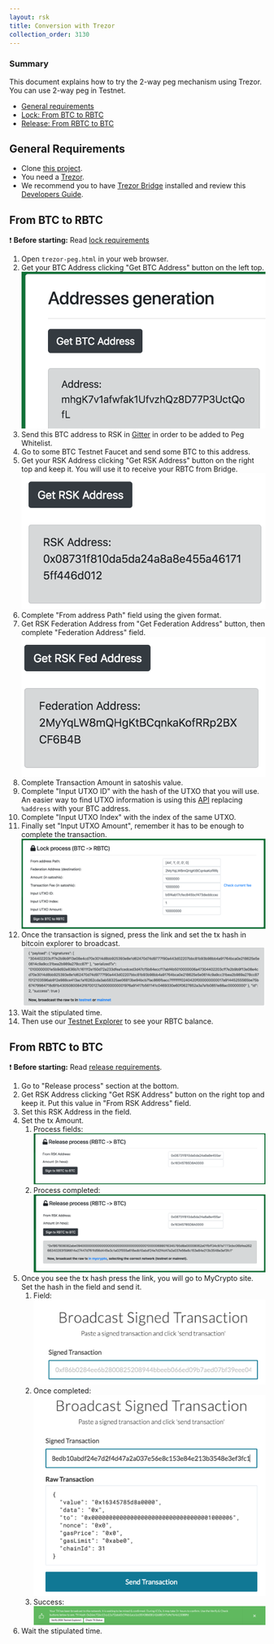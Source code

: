 ```yaml
---
layout: rsk
title: Conversion with Trezor
collection_order: 3130
---
```


### Summary

This document explains how to try the 2-way peg mechanism using Trezor. You can use 2-way peg in Testnet.

- [General requirements](#general-requirements)
- [Lock: From BTC to RBTC](#from-btc-to-rbtc)
- [Release: From RBTC to BTC](#from-rbtc-to-btc)

## General Requirements

* Clone [this project](https://github.com/rsksmart/utilities/tree/master/peg/hw/trezor).
* You need a [Trezor](https://trezor.io/).
* We recommend you to have [Trezor Bridge](https://wallet.trezor.io/#/bridge/) installed and review this [Developers Guide](https://wiki.trezor.io/Developers_guide).

## From BTC to RBTC

:exclamation: **Before starting:** Read [lock requirements](/rsk/rbtc/conversion/#1-btc-to-rbtc-conversion)

1. Open `trezor-peg.html` in your web browser.
2. Get your BTC Address clicking "Get BTC Address" button on the left top.
  ![Get BTC Address](/assets/img/rsk/peg-trezor/getBTCAddress.png)
3. Send this BTC address to RSK in [Gitter](https://gitter.im/rsksmart/getting-started) in order to be added to Peg Whitelist.
4. Go to some BTC Testnet Faucet and send some BTC to this address.
5.  Get your RSK Address clicking "Get RSK Address" button on the right top and keep it. You will use it to receive your RBTC from Bridge.
  ![Get RSK Address](/assets/img/rsk/peg-trezor/getRSKAddress.png)
6.  Complete "From address Path" field using the given format.
7.  Get RSK Federation Address from "Get Federation Address" button, then complete "Federation Address" field.
  ![Get RSK Federation Address](/assets/img/rsk/peg-trezor/getRSKFederationAddress.png)
8.  Complete Transaction Amount in satoshis value.
9.  Complete "Input UTXO ID" with the hash of the UTXO that you will use. An easier way to find UTXO information is using this [API](https://testnet.blockexplorer.com/api/addr/%address/utxo) replacing `%address` with your BTC address.
10.  Complete "Input UTXO Index" with the index of the same UTXO.
11.  Finally set "Input UTXO Amount", remember it has to be enough to complete the transaction.
  ![Get RSK Federation Address](/assets/img/rsk/peg-trezor/lockProcessFields.png)
12. Once the transaction is signed, press the link and set the tx hash in bitcoin explorer to broadcast.
  ![Signed Transaction](/assets/img/rsk/peg-trezor/lockProcessResponse.png)
13. Wait the stipulated time.
14. Then use our [Testnet Explorer](https://explorer.testnet.rsk.co) to see your RBTC balance.

## From RBTC to BTC

:exclamation: **Before starting:** Read [release requirements](/rsk/rbtc/conversion/#2-rbtc-to-btc-conversion).

1. Go to "Release process" section at the bottom.
2.  Get RSK Address clicking "Get RSK Address" button on the right top and keep it. Put this value in "From RSK Address" field.
3. Set this RSK Address in the field.
4. Set the tx Amount.
    1. Process fields:
      ![Release Process Fields](/assets/img/rsk/peg-trezor/releaseProcessFields.png)
    2. Process completed:
      ![Release Process Completed](/assets/img/rsk/peg-trezor/releaseProcessResponse.png)
4. Once you see the tx hash press the link, you will go to MyCrypto site. Set the hash in the field and send it.
    1. Field:
      ![My Crypto Step 1](/assets/img/rsk/peg-trezor/myCryptoBroadcastField.png)
    2. Once completed:
      ![My Crypto Step 2](/assets/img/rsk/peg-trezor/myCryptoBroadcastDetail.png)
    3. Success:
      ![My Crypto Step 3](/assets/img/rsk/peg-trezor/myCryptoBroadcastSuccess.png)
5. Wait the stipulated time.
